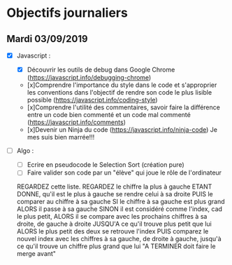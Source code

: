 # Objectifs journaliers

## Mardi 03/09/2019


* [x] Javascript :
  * [x] Découvrir les outils de debug dans Google Chrome (https://javascript.info/debugging-chrome)
  * [x]Comprendre l'importance du style dans le code et s'approprier les conventions dans l'objectif de rendre son code le plus lisible possible (https://javascript.info/coding-style)
  * [x]Comprendre l'utilité des commentaires, savoir faire la différence entre un code bien commenté et un code mal commenté (https://javascript.info/comments)
  * [x]Devenir un Ninja du code (https://javascript.info/ninja-code)
        Je mes suis bien marrée!!!

* [ ] Algo : 
  * [ ] Ecrire en pseudocode le Selection Sort (création pure)
  * [ ] Faire valider son code par un "élève" qui joue le rôle de l'ordinateur

  REGARDEZ cette liste.
  REGARDEZ le chiffre la plus à gauche 
  ETANT DONNE, qu'il est le plus à gauche se rendre celui à sa droite
  PUIS le comparer au chiffre à sa gauche
  SI le chiffre à sa gauche est plus grand
  ALORS il passe à sa gauche
  SINON il est considéré comme l'index, cad le plus petit, ALORS il se compare avec les prochains chiffres à sa droite, de gauche à droite JUSQU'A ce qu'il trouve plus petit que lui
  ALORS le plus petit des deux se retrouve l'index
  PUIS comparez le nouvel index avec les chiffres à sa gauche, de droite à gauche, jusqu'à ce qu'il trouve un chiffre plus grand que lui
  "A TERMINER doit faire le merge avant"




